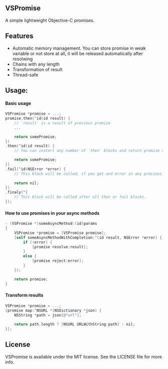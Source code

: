 ## VSPromise

A simple lightweight Objective-C promises.

## Features

  - Automatic memory management. You can store promise in weak variable or not store at all, it will be released automatically after resolwing
  - Chains with any length 
  - Transformation of result
  - Thread-safe

## Usage:
#### Basic usage
```objective-c
VSPromise *promise = ...;
promise.then(^id(id result) {
    // `result` is a result of previous promise
    ...

    return somePromise;
})
.then(^id(id result) {
    // You can instert any number of `then` blocks and return promise or nil

    return somePromise;
})
.fail(^id(NSError *error) {
    // This block will be called, if you get and error in any previous `then` block
    
    return nil;
})
.finaly(^{
    // This block will be called after all then or fail blocks.
});
```

#### How to use promises in your async methods
```objective-c
- (VSPromise *)someAsyncMethod:(id)params
{
    VSPromise *promise = [VSPromise promise];
    [self someAsyncMethodWithCompletion:^(id result, NSError *error) { 
        if (!error) {
            [promise resolve:result];
        }
        else {
            [promise reject:error];
        }
    });

    return promise;
}
```

#### Transform results
```objective-c
VSPromise *promise = ...;
[promise map:^NSURL *(NSDictionary *json) {
    NSString *path = json[@"url"];
    
    return path.length ? [NSURL URLWithString:path] : nil;
}];
```

## License
VSPromise is available under the MIT license. See the LICENSE file for more info.
